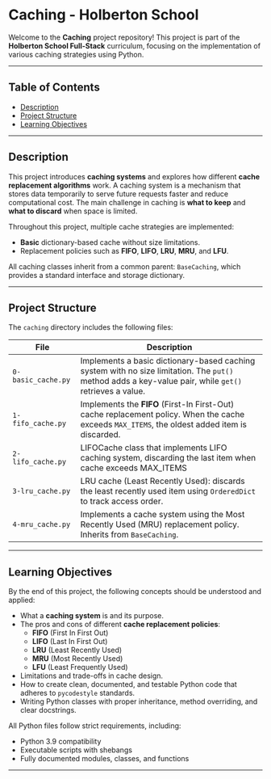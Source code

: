 # Caching - Holberton School

Welcome to the **Caching** project repository! This project is part of the **Holberton School Full-Stack** curriculum, focusing on the implementation of various caching strategies using Python.

---

## Table of Contents

- [Description](#description)
- [Project Structure](#project-structure)
- [Learning Objectives](#learning-objectives)

---

## Description

This project introduces **caching systems** and explores how different **cache replacement algorithms** work. A caching system is a mechanism that stores data temporarily to serve future requests faster and reduce computational cost. The main challenge in caching is **what to keep** and **what to discard** when space is limited.

Throughout this project, multiple cache strategies are implemented:

- **Basic** dictionary-based cache without size limitations.
- Replacement policies such as **FIFO**, **LIFO**, **LRU**, **MRU**, and **LFU**.

All caching classes inherit from a common parent: `BaseCaching`, which provides a standard interface and storage dictionary.

---

## Project Structure

The `caching` directory includes the following files:

| File               | Description                                                                                                                                            |
| ------------------ | ------------------------------------------------------------------------------------------------------------------------------------------------------ |
| `0-basic_cache.py` | Implements a basic dictionary-based caching system with no size limitation. The `put()` method adds a key-value pair, while `get()` retrieves a value. |
| `1-fifo_cache.py`  | Implements the **FIFO** (First-In First-Out) cache replacement policy. When the cache exceeds `MAX_ITEMS`, the oldest added item is discarded.         |
| `2-lifo_cache.py`  | LIFOCache class that implements LIFO caching system, discarding the last item when cache exceeds MAX_ITEMS                                             |
| `3-lru_cache.py`   | LRU cache (Least Recently Used): discards the least recently used item using `OrderedDict` to track access order.                                      |
| `4-mru_cache.py`   | Implements a cache system using the Most Recently Used (MRU) replacement policy. Inherits from `BaseCaching`.                                          |

---

## Learning Objectives

By the end of this project, the following concepts should be understood and applied:

- What a **caching system** is and its purpose.
- The pros and cons of different **cache replacement policies**:
  - **FIFO** (First In First Out)
  - **LIFO** (Last In First Out)
  - **LRU** (Least Recently Used)
  - **MRU** (Most Recently Used)
  - **LFU** (Least Frequently Used)
- Limitations and trade-offs in cache design.
- How to create clean, documented, and testable Python code that adheres to `pycodestyle` standards.
- Writing Python classes with proper inheritance, method overriding, and clear docstrings.

All Python files follow strict requirements, including:

- Python 3.9 compatibility
- Executable scripts with shebangs
- Fully documented modules, classes, and functions

---
